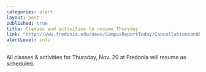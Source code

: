 ```yaml
---
categories: alert
layout: post
published: true
title: Classes and activities to resume Thursday
link: "http://www.fredonia.edu/news/CampusReportToday/CancellationsandEmergencies/tabid/1380/Default.aspx"
alertLevel: info
---
```


All classes & activities for Thursday, Nov. 20 at Fredonia will resume as scheduled.